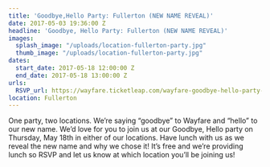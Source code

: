 ```yaml
---
title: 'Goodbye,Hello Party: Fullerton (NEW NAME REVEAL)'
date: 2017-05-03 19:36:00 Z
headline: 'Goodbye, Hello Party: Fullerton (NEW NAME REVEAL)'
images:
  splash_image: "/uploads/location-fullerton-party.jpg"
  thumb_image: "/uploads/location-fullerton-party.jpg"
dates:
  start_date: 2017-05-18 12:00:00 Z
  end_date: 2017-05-18 13:00:00 Z
urls:
  RSVP_url: https://wayfare.ticketleap.com/wayfare-goodbye-hello-party-fullerton/
location: Fullerton
---
```


One party, two locations.
We’re saying “goodbye” to Wayfare and “hello” to our new name. We’d love for you to join us at our Goodbye, Hello party on Thursday, May 18th in either of our locations. Have lunch with us as we reveal the new name and why we chose it! It’s free and we’re providing lunch so RSVP and let us know at which location you’ll be joining us!